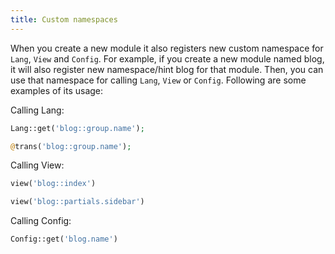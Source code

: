 ```yaml
---
title: Custom namespaces
---
```


When you create a new module it also registers new custom namespace for `Lang`, `View` and `Config`. For example, if you create a new module named blog, it will also register new namespace/hint blog for that module. Then, you can use that namespace for calling `Lang`, `View` or `Config`. Following are some examples of its usage:

Calling Lang:

```php
Lang::get('blog::group.name');

@trans('blog::group.name');
```

Calling View:

```php
view('blog::index')

view('blog::partials.sidebar')
```

Calling Config:

```php
Config::get('blog.name')
```
